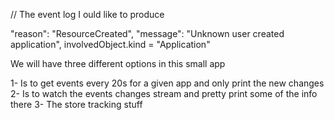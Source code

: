 // The event log I ould like to produce

"reason": "ResourceCreated",
"message": "Unknown user created application",
involvedObject.kind = "Application"


We will have three different options in this small app

1- Is to get events every 20s for a given app and only print the new changes
2- Is to watch the events changes stream and pretty print some of the info there
3- The store tracking stuff